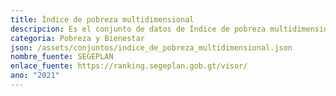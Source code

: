 ```yaml
---
title: Índice de pobreza multidimensional
descripcion: Es el conjunto de datos de Índice de pobreza multidimensional
categoria: Pobreza y Bienestar
json: /assets/conjuntos/indice_de_pobreza_multidimensional.json
nombre_fuente: SEGEPLAN
enlace_fuente: https://ranking.segeplan.gob.gt/visor/
ano: "2021"
---
```

